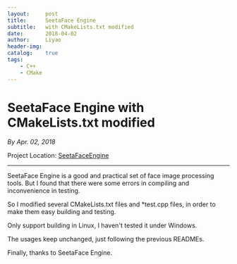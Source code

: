 ```yaml
---
layout:     post
title:      SeetaFace Engine
subtitle:   with CMakeLists.txt modified
date:       2018-04-02
author:     Liyao
header-img: 
catalog:    true
tags:
    - C++
    - CMake
---
```



# SeetaFace Engine with CMakeLists.txt modified
*By Apr. 02, 2018*

Project Location: [SeetaFaceEngine](https://github.com/liyaoplus/SeetaFaceEngine)

------

SeetaFace Engine is a good and practical set of face image processing tools. But I found that there were some errors in compiling and inconvenience in testing.

So I modified several CMakeLists.txt files and \*test.cpp files, in order to make them easy building and testing.

Only support building in Linux, I haven't tested it under Windows.

The usages keep unchanged, just following the previous READMEs.

Finally, thanks to SeetaFace Engine.
